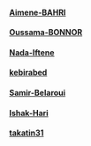 #### [Aimene-BAHRI](https://github.com/Aimene-BAHRI)
#### [Oussama-BONNOR](https://github.com/oussamabonnor1) 
#### [Nada-Iftene](https://github.com/Nada-Iftene) 
#### [kebirabed](https://github.com/kebirabed)
#### [Samir-Belaroui](https://github.com/Samir-Belaroui)
#### [Ishak-Hari](https://github.com/ishakhari)
#### [takatin31](https://github.com/takatin31)
